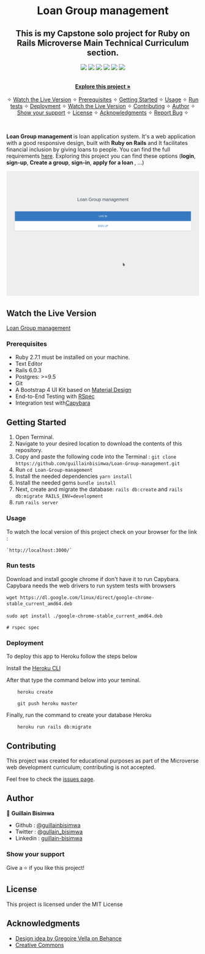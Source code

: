 <p align="center">
    <h1 align="center"> Loan Group management </h1>    
</p>

<p align="center">
    <h2 align="center"> This is my Capstone solo project for Ruby on Rails Microverse Main Technical Curriculum section. </h2>
</p>

<p align="center">
    <a href="https://img.shields.io/badge/Microverse-blueviolet" alt="Contributors">
        <img src="https://img.shields.io/badge/Microverse-blueviolet" /></a>
    <a href="https://ruby-doc.org/core-2.7.0/Array.html" alt="Ruby">
        <img src="https://img.shields.io/badge/Ruby-2.7.1-blue" /></a>
    <a href="https://rubyonrails.org/" alt="Rails">
        <img src="https://img.shields.io/badge/Rails-6.0.3-blue" /></a>
    <a href="https://rspec.info/documentation/" alt="Rspec-rails">
        <img src="https://img.shields.io/badge/Rspec--rails-4.0.0-orange" /></a>
    <a href="https://rubygems.org/gems/pg/versions/0.18.4?locale=es" alt="Postgresql">
        <img src="https://img.shields.io/badge/Postgresql-2.0-yellow" /></a>
    <a href="https://www.heroku.com/" alt="Heroku">
        <img src="https://img.shields.io/badge/Heroku-published-lightgrey" /></a>
</p>

<p align="center">    
    <br />
    <a href="https://github.com/guillainbisimwa/Loan-Group-management"><strong>Explore this project »</strong></a>
    <br />
    <br />&#10023;
    <a href="#Prerequisites">Watch the Live Version</a> &#10023;
    <a href="#Prerequisites">Prerequisites</a> &#10023;
    <a href="#Getting-Started">Getting Started</a> &#10023;
    <a href="#Usage">Usage</a> &#10023;
    <a href="#Run-tests">Run tests</a> &#10023;
    <a href="#Deployment">Deployment</a> &#10023;
    <a href="#Watch-the-Live-Version">Watch the Live Version</a> &#10023;
    <a href="#Contributing">Contributing</a> &#10023;
    <a href="#Author">Author</a> &#10023;
    <a href="#Show-your-support">Show your support</a> &#10023;
    <a href="#License">License</a> &#10023;
    <a href="#Acknowledgments">Acknowledgments</a> &#10023;
    <a href="https://github.com/guillainbisimwa/Loan-Group-management/issues">Report Bug</a>    &#10023;

</p>

<br/>

<b>Loan Group management </b> is loan application system. It's a web application with a good responsive design, built with <b>Ruby on Rails</b> and It facilitates financial inclusion by giving loans to people.
You can find the full requirements <a href="https://www.notion.so/Group-our-transactions-ccea2b6642664540a70de9f30bdff4ce" alt="Requirements">here</a>. Exploring this project you can find these options (<b>login</b>, <b> sign-up</b>, <b> Create a group</b>, <b> sign-in</b>, <b> apply for a loan </b>, ...)

![screenshot](./app/assets/images/GroupLoan.gif)

## Watch the Live Version

[Loan Group management](https://mysterious-beyond-28823.herokuapp.com/)

### Prerequisites

- Ruby 2.7.1 must be installed on your machine.
- Text Editor
- Rails 6.0.3
- Postgres: >=9.5
- Git
- A Bootstrap 4 UI Kit based on [Material Design](https://demos.creative-tim.com/material-kit/)
- End-to-End Testing with [RSpec](https://rspec.info/)
- Integration test with[Capybara](https://github.com/teamcapybara/capybara#using-capybara-with-rspec)

## Getting Started

1. Open Terminal.
2. Navigate to your desired location to download the contents of this repository.
3. Copy and paste the following code into the Terminal :
   `git clone https://github.com/guillainbisimwa/Loan-Group-management.git`
4. Run `cd Loan-Group-management`
5. Install the needed dependencies `yarn install`
6. Install the needed gems `bundle install`
7. Next, create and migrate the database: `rails db:create` and `rails db:migrate RAILS_ENV=development`
8. run `rails server`

### Usage

To watch the local version of this project check on your browser for the link :

```
`http://localhost:3000/`
```

### Run tests

Download and install google chrome if don't have it to run Capybara.
Capybara needs the web drivers to run system tests with browsers

```
wget https://dl.google.com/linux/direct/google-chrome-stable_current_amd64.deb

sudo apt install ./google-chrome-stable_current_amd64.deb
```

```
# rspec spec
```

### Deployment

To deploy this app to Heroku follow the steps below

Install the [Heroku CLI](https://devcenter.heroku.com/articles/heroku-cli)

After that type the command below into your teminal.

```
    heroku create
```

```
    git push heroku master
```

Finally, run the command to create your database Heroku

```
    heroku run rails db:migrate
```

## Contributing

This project was created for educational purposes as part of the Microverse web development curriculum; contributing is not accepted.

Feel free to check the [issues page](https://github.com/guillainbisimwa/Loan-Group-management/issues).

## Author

👤 **Guillain Bisimwa**

- Github : [@guillainbisimwa](https://github.com/guillainbisimwa)
- Twitter : [@gullain_bisimwa](https://twitter.com/gullain_bisimwa)
- Linkedin : [guillain-bisimwa](https://www.linkedin.com/in/guillain-bisimwa-8a8b7a7b/)

### Show your support

Give a ⭐️ if you like this project!

## License

This project is licensed under the MIT License

## Acknowledgments

- [Design idea by Gregoire Vella on Behance](https://www.behance.net/gregoirevella)
- [Creative Commons ](https://creativecommons.org/licenses/by-nc/4.0/)
